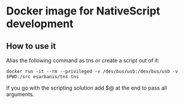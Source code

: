 # Docker image for NativeScript development

## How to use it
Alias the following command as tns or create a script out of it:

```
docker run -it --rm --privileged -v /dev/bus/usb:/dev/bus/usb -v $PWD:/src esarbanis/tns tns
```

If you go with the scripting solution add $@ at the end to pass all arguments.
